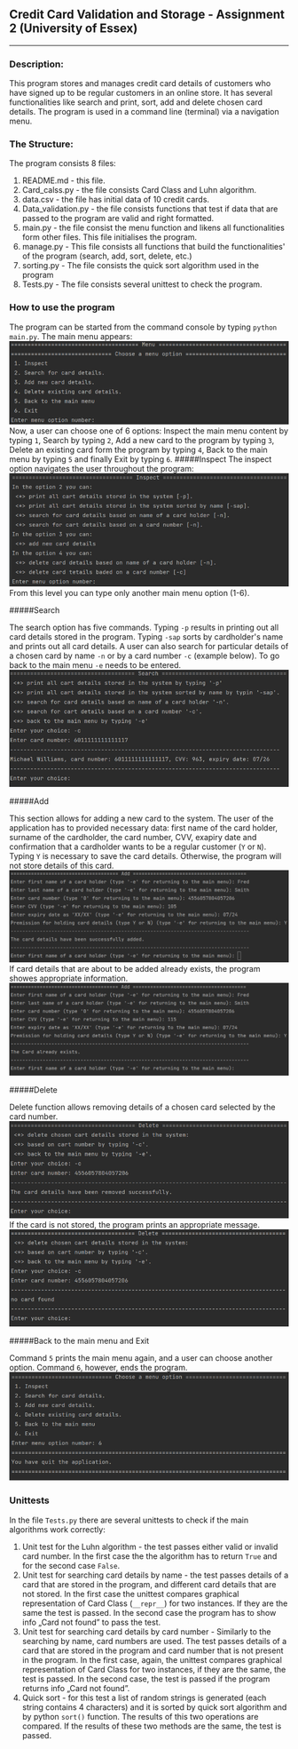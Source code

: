 ## Credit Card Validation and Storage - Assignment 2 (University of Essex)
************************************************************************

### Description:
This program stores and manages credit card details of customers who have
signed up to be regular customers in an online store. It has several 
functionalities like search and print, sort, add and delete chosen card
details. The program is used in a command line (terminal) via a navigation menu. 

### The Structure:
The program consists 8 files:
1) README.md - this file.
2) Card_calss.py - the file consists Card Class and Luhn algorithm.
3) data.csv - the file has initial data of 10 credit cards.
4) Data_validation.py - the file consists functions that test if data that
   are passed to the program are valid and right formatted.
5) main.py - the file consist the menu function and likens all functionalities
   form other files. This file initialises the program.
6) manage.py - This file consists all functions that build the functionalities'
   of the program (search, add, sort, delete, etc.)
7) sorting.py - The file consists the quick sort algorithm used in the program
8) Tests.py - The file consists several unittest to check the program.

### How to use the program

The program can be started from the command console by typing `python main.py`. 
The main menu appears:
![img.png](img/img.png)
Now, a user can choose one of 6 options: Inspect the main menu content by typing 
`1`, Search by typing `2`, Add a new card to the program by typing `3`, Delete 
an existing card form the program by typing `4`, Back to the main menu by typing
`5` and finally Exit by typing `6`. 
#####Inspect
The inspect option navigates the user throughout the program:
![img.png](img/img2.png)
From this level you can type only another main menu option (1-6).

#####Search

The search option has five commands. Typing `-p` results in printing out
all card details stored in the program. Typing `-sap` sorts by cardholder's 
name and prints out all card details. A user can also search for particular
details of a chosen card by name `-n` or by a card number `-c` (example below).
To go back to the main menu `-e` needs to be entered. 
![img.png](img/img3.png)

#####Add

This section allows for adding a new card to the system. The user of the application
has to provided necessary data: first name of the card holder, surname of the 
cardholder, the card number, CVV, exapiry date and confirmation that a cardholder
wants to be a regular customer (`Y` or `N`). Typing `Y` is necessary to save the card
details. Otherwise, the program will not store details of this card.
![img.png](img/img4.png)
If card details that are about to be added already exists, the program showes
appropriate information.
![img.png](img/img5.png)

#####Delete

Delete function allows removing details of a chosen card selected by the 
card number. 
![img.png](img/img6.png)
If the card is not stored, the program prints an appropriate message.
![img.png](img/img7.png)

#####Back to the main menu and Exit

Command `5` prints the main menu again, and a user can choose another option.
Command `6`, however, ends the program.
![img.png](img/img8.png)

### Unittests

In the file `Tests.py` there are several unittests to check if the main 
algorithms work correctly:
1) Unit test for the Luhn algorithm - the test passes either valid or invalid 
   card number. In the first case the the algorithm has to return `True` and for 
   the second case `False`.
2) Unit test for searching card details by name - the test passes details of a 
   card that are stored in the program, and different card details that are not 
   stored. In the first case the unittest compares graphical representation of 
   Card Class (`__repr__`) for two instances. If they are the same the 
   test is passed. In the second case the program has to show info „Card not 
   found” to pass the test.
3) Unit test for searching card details by card number - Similarly to the 
   searching by name, card numbers are used. The test passes details of a card 
   that are stored in the program and card number that is not present in the 
   program. In the first case, again,  the unittest compares graphical 
   representation of Card Class for two instances, if they are the same, 
   the test is passed. In the second case, the test is passed if the program 
   returns info „Card not found”.
4) Quick sort - for this test a list of random strings is generated (each string
   contains 4 characters) and it is sorted by quick sort algorithm and by python
   `sort()` function. The results of this two operations are compared. If the 
   results of these two methods are the same, the test is passed.  




